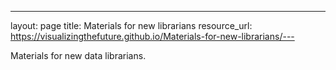 ---
layout: page
title: Materials for new librarians
resource_url: https://visualizingthefuture.github.io/Materials-for-new-librarians/---

Materials for new data librarians. 
